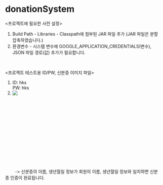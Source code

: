 # donationSystem
<프로젝트에 필요한 사전 설정>
1. Build Path - Libraries - Classpath에 첨부된 JAR 파일 추가 (JAR 파일은 분할 압축하였습니다.)
2. 환경변수 - 시스템 변수에 GOOGLE_APPLICATION_CREDENTIALS(변수), JSON 파일 경로(값) 추가가 필요합니다.
<br>

<프로젝트 테스트용 ID/PW, 신분증 이미지 파일>    
1. ID: hks  
PW: hks  
2. <img src="https://user-images.githubusercontent.com/114930149/207732063-6b1746ab-0f4f-45ce-8c26-d3d7d2f6f59c.jpg" align="left">
<br><br><br><br><br><br><br><br><br><br><br><br><br>
 &emsp;&emsp; -> 신분증의 이름, 생년월일 정보가 회원의 이름, 생년월일 정보와 일치하면 신분증 인증이 완료됩니다.

